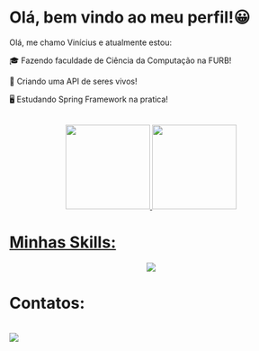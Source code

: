 # Olá, bem vindo ao meu perfil!😀

Olá, me chamo Vinícius e atualmente estou:

🎓 Fazendo faculdade de Ciência da Computação na FURB!

🐺 Criando uma API de seres vivos!

🖥️ Estudando Spring Framework na pratica!

<br>

<div align="center">
  <a href="https://github.com/VinyMT">
  <img height="150em" src="https://github-readme-stats.vercel.app/api?username=viniciusmatiolatramontin&show_icons=true&theme=algolia&include_all_commits=true&count_private=true"/>
  <img height="150em" src="https://github-readme-stats.vercel.app/api/top-langs/?username=viniciusmatiolatramontin&layout=compact&langs_count=7&theme=algolia"/>
</div>
  
# Minhas Skills:
<p align="center">
  <a href="https://skillicons.dev">
    <img src="https://skillicons.dev/icons?i=git,java,spring,postgres,mysql&theme=light" />
  </a>
</p>
  
# Contatos:
<div style="display: inline_block"><br>
  <a href="mailto:viniciusmatiolatramontin@gmail.com" /><img src="https://img.shields.io/badge/Gmail-D14836?style=for-the-badge&logo=gmail&logoColor=white" />
</div>
